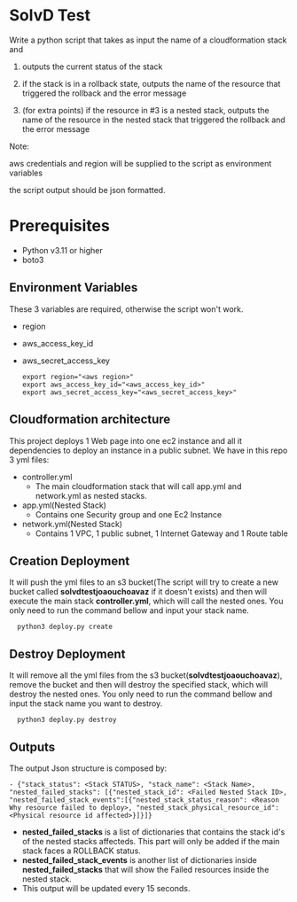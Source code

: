 # SolvD Test
Write a python script that takes as input the name of a cloudformation stack and

1. outputs the current status of the stack

2. if the stack is in a rollback state, outputs the name of the resource that triggered the rollback and the error message

3. (for extra points) if the resource in #3 is a nested stack, outputs the name of the resource in the nested stack that triggered the rollback and the error message

Note:

aws credentials and region will be supplied to the script as environment variables

the script output should be json formatted.

# Prerequisites

*  Python v3.11 or higher
*  boto3

Environment Variables
------------
These 3 variables are required, otherwise the script won't work.
- region
- aws_access_key_id
- aws_secret_access_key

      export region="<aws region>"
      export aws_access_key_id="<aws_access_key_id>"
      export aws_secret_access_key="<aws_secret_access_key>"

Cloudformation architecture
------------

This project deploys 1 Web page into one ec2 instance and all it dependencies to deploy an instance in a public subnet. We have in this repo 3 yml files:

 - controller.yml
     - The main cloudformation stack that will call app.yml and network.yml as nested stacks.
 - app.yml(Nested Stack)
     - Contains one Security group and one Ec2 Instance
 - network.yml(Nested Stack)
     - Contains 1 VPC, 1 public subnet, 1 Internet Gateway and 1 Route table

Creation Deployment
------------
It will push the yml files to an s3 bucket(The script will try to create a new bucket called **solvdtestjoaouchoavaz** if it doesn't exists) and then will execute the main stack **controller.yml**, which will call the nested ones. You only need to run the command bellow and input your stack name.

      python3 deploy.py create

Destroy Deployment
------------
It will remove all the yml files from the s3 bucket(**solvdtestjoaouchoavaz**), remove the bucket and then will destroy the specified stack, which will destroy the nested ones. You only need to run the command bellow and input the stack name you want to destroy.

      python3 deploy.py destroy


Outputs
------------
The output Json structure is composed by:

    - {"stack_status": <Stack STATUS>, "stack_name": <Stack Name>, "nested_failed_stacks": [{"nested_stack_id": <Failed Nested Stack ID>, "nested_failed_stack_events":[{"nested_stack_status_reason": <Reason Why resource failed to deploy>, "nested_stack_physical_resource_id": <Physical resource id affected>}]}]}

- **nested_failed_stacks** is a list of dictionaries that contains the stack id's of the nested stacks affecteds. This part will only be added if the main stack faces a ROLLBACK status.
- **nested_failed_stack_events** is another list of dictionaries inside **nested_failed_stacks** that will show the Failed resources inside the nested stack.
- This output will be updated every 15 seconds.
